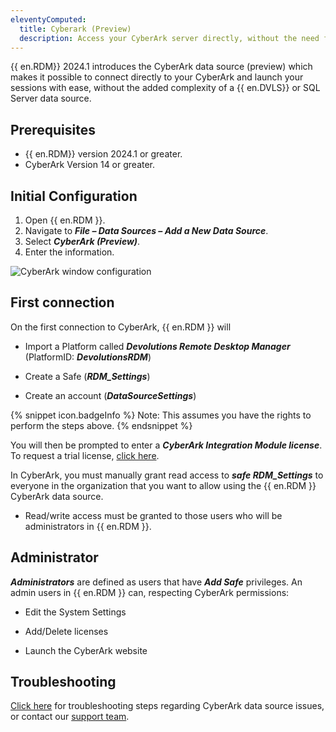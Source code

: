 ```yaml
---
eleventyComputed:
  title: Cyberark (Preview)
  description: Access your CyberArk server directly, without the need for an SQL or {{ en.DVLS}} data source to host the CyberArk Dashboard session.
---
```


{{ en.RDM}} 2024.1 introduces the CyberArk data source (preview) which makes it possible to connect directly to your CyberArk and launch your sessions with ease, without the added complexity of a {{ en.DVLS}} or SQL Server data source.

## Prerequisites

* {{ en.RDM}} version 2024.1 or greater.
* CyberArk Version 14 or greater.

## Initial Configuration

1. Open {{ en.RDM }}.
1. Navigate to ***File – Data Sources – Add a New Data Source***.
1. Select ***CyberArk (Preview)***. 
1. Enter the information.

![CyberArk window configuration](https://cdnweb.devolutions.net/docs/en/kb/KB6224.png)

## First connection

On the first connection to CyberArk, {{ en.RDM }} will

* Import a Platform called ***Devolutions Remote Desktop Manager*** (PlatformID: ***DevolutionsRDM***)

* Create a Safe (***RDM_Settings***)

* Create an account (***DataSourceSettings***)

{% snippet icon.badgeInfo %}
Note: This assumes you have the rights to perform the steps above.
{% endsnippet %}

You will then be prompted to enter a ***CyberArk Integration Module license***. To request a trial license, [click here](mailto:sales@devolutions.net?subject=Remote%20Desktop%20Manager%20Module%20CyberArk%20-%20CyberArk%20-%20Trial).

In CyberArk, you must manually grant read access to ***safe RDM_Settings*** to everyone in the organization that you want to allow using the {{ en.RDM }} CyberArk data source.

* Read/write access must be granted to those users who will be administrators in {{ en.RDM }}.

## Administrator 

***Administrators*** are defined as users that have ***Add Safe*** privileges. An admin users in {{ en.RDM }} can, respecting CyberArk permissions:

* Edit the System Settings

* Add/Delete licenses

* Launch the CyberArk website

## Troubleshooting 

[Click here](/kb/remote-desktop-manager/troubleshooting-articles/cyberark-data-source-issues/) for troubleshooting steps regarding CyberArk data source issues, or contact our [support team](mailto:service@devolutions.net).


